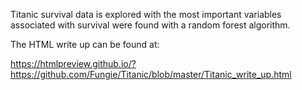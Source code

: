 Titanic survival data is explored with the most important variables associated with survival were found with a random forest algorithm.

The HTML write up can be found at:

https://htmlpreview.github.io/?https://github.com/Fungie/Titanic/blob/master/Titanic_write_up.html